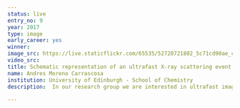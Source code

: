 ```yaml
---
status: live
entry_no: 9
year: 2017
type: image 
early_career: yes 
winner: 
image_src: https://live.staticflickr.com/65535/52720721802_5c71cd90ae_c_d.jpg
video_src: 
title: Schematic representation of an ultrafast X-ray scattering event. The image represents the X-ray experiment along with the equations necessary to carry out the HPC simulation of the problem. 
name: Andres Moreno Carrascosa
institution: University of Edinburgh - School of Chemistry
description:  In our research group we are interested in ultrafast imaging, i.e. the art of visualizing chemical events as they happen in real time using state-of-the-art simulations and experiments. In terms of the simulations, we rely on HPC resources such as Archer. Our simulations have two elements; the first is a quantum dynamics simulation of the quantum evolution of the nuclear and electronic motion in a molecule excited by an ultra short optical laser pulse. The second consists of advanced calculations that aim to predict the X-ray scattering signal obtained using a X-ray free-electron laser.<br />		The image tries to evoke the critical link between experiment, theory, and computations within this procedure. While the colourful pictures rely on the real experiment, the equations behind show the physical frame we have used to explain the whole process. In this image, schematic representations of the molecule and false-colour X-ray and electron beams are used to illustrate the concepts of real pump-probe diffraction experiments.<br />		Image has been created using only Adobe Illustrator 2017 and Adobe Photoshop 2017. 
  
---
```

